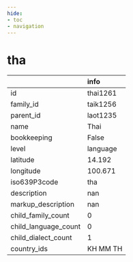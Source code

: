 ```yaml
---
hide:
- toc
- navigation
---
```

# tha
|                      | info     |
|:---------------------|:---------|
| id                   | thai1261 |
| family_id            | taik1256 |
| parent_id            | laot1235 |
| name                 | Thai     |
| bookkeeping          | False    |
| level                | language |
| latitude             | 14.192   |
| longitude            | 100.671  |
| iso639P3code         | tha      |
| description          | nan      |
| markup_description   | nan      |
| child_family_count   | 0        |
| child_language_count | 0        |
| child_dialect_count  | 1        |
| country_ids          | KH MM TH |